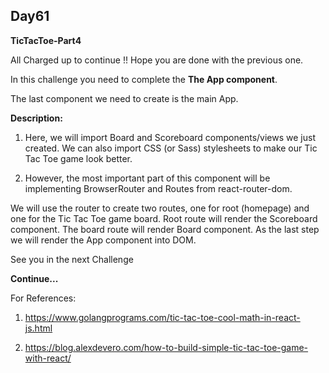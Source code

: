 ## Day61

**TicTacToe-Part4**

All Charged up to continue !! Hope you are done with the previous one.

In this challenge you need to complete the **The App component**.

The last component we need to create is the main App. 

**Description:**

1. Here, we will import Board and Scoreboard components/views we just
created. We can also import CSS (or Sass) stylesheets to make our 
Tic Tac Toe game look better. 

2. However, the most important part of this component will
be implementing BrowserRouter and Routes from react-router-dom.

We will use the router to create two routes, one for root (homepage) 
and one for the Tic Tac Toe game board. Root route will render the Scoreboard
component. The board route will render Board component. As the last step
we will render the App component into DOM.

See you in the next Challenge

**Continue...**

For References: 

1. https://www.golangprograms.com/tic-tac-toe-cool-math-in-react-js.html

2. https://blog.alexdevero.com/how-to-build-simple-tic-tac-toe-game-with-react/
